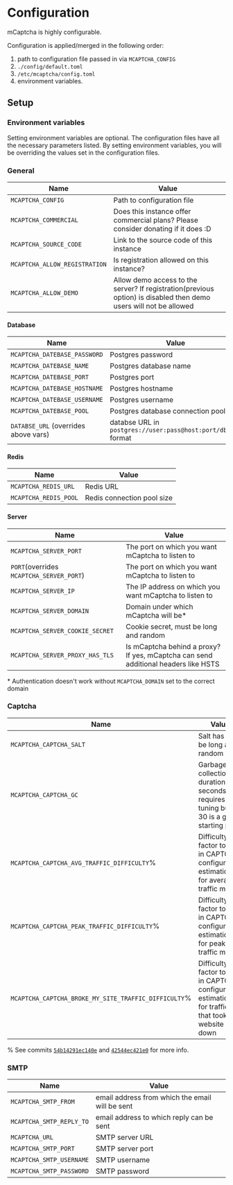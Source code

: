 # Configuration

mCaptcha is highly configurable.

Configuration is applied/merged in the following order:

1. path to configuration file passed in via `MCAPTCHA_CONFIG`
2. `./config/default.toml`
3. `/etc/mcaptcha/config.toml`
4. environment variables.

## Setup

### Environment variables

Setting environment variables are optional. The configuration files have
all the necessary parameters listed. By setting environment variables,
you will be overriding the values set in the configuration files.

### General

| Name                          | Value                                                                                                             |
| ----------------------------- | ----------------------------------------------------------------------------------------------------------------- |
| `MCAPTCHA_CONFIG`             | Path to configuration file                                                                                        |
| `MCAPTCHA_COMMERCIAL`         | Does this instance offer commercial plans? Please consider donating if it does :D                                 |
| `MCAPTCHA_SOURCE_CODE`        | Link to the source code of this instance                                                                          |
| `MCAPTCHA_ALLOW_REGISTRATION` | Is registration allowed on this instance?                                                                         |
| `MCAPTCHA_ALLOW_DEMO`         | Allow demo access to the server? If registration(previous option) is disabled then demo users will not be allowed |

#### Database

| Name                                 | Value                                                         |
| ------------------------------------ | ------------------------------------------------------------- |
| `MCAPTCHA_DATEBASE_PASSWORD`         | Postgres password                                             |
| `MCAPTCHA_DATEBASE_NAME`             | Postgres database name                                        |
| `MCAPTCHA_DATEBASE_PORT`             | Postgres port                                                 |
| `MCAPTCHA_DATEBASE_HOSTNAME`         | Postgres hostname                                             |
| `MCAPTCHA_DATEBASE_USERNAME`         | Postgres username                                             |
| `MCAPTCHA_DATEBASE_POOL`             | Postgres database connection pool size                        |
| `DATABSE_URL` (overrides above vars) | databse URL in `postgres://user:pass@host:port/dbname` format |

#### Redis

| Name                  | Value                      |
| --------------------- | -------------------------- |
| `MCAPTCHA_REDIS_URL`  | Redis URL                  |
| `MCAPTCHA_REDIS_POOL` | Redis connection pool size |

#### Server

| Name                                     | Value                                                                              |
| ---------------------------------------- | ---------------------------------------------------------------------------------- |
| `MCAPTCHA_SERVER_PORT`                   | The port on which you want mCaptcha to listen to                                   |
| `PORT`(overrides `MCAPTCHA_SERVER_PORT`) | The port on which you want mCaptcha to listen to                                   |
| `MCAPTCHA_SERVER_IP`                     | The IP address on which you want mCaptcha to listen to                             |
| `MCAPTCHA_SERVER_DOMAIN`                 | Domain under which mCaptcha will be\*                                              |
| `MCAPTCHA_SERVER_COOKIE_SECRET`          | Cookie secret, must be long and random                                             |
| `MCAPTCHA_SERVER_PROXY_HAS_TLS`          | Is mCaptcha behind a proxy? If yes, mCaptcha can send additional headers like HSTS |

\* Authentication doesn't work without `MCAPTCHA_DOMAIN` set to the correct domain

### Captcha

| Name                                                | Value                                                                                               |
| --------------------------------------------------- | --------------------------------------------------------------------------------------------------- |
| `MCAPTCHA_CAPTCHA_SALT`                             | Salt has to be long and random                                                                      |
| `MCAPTCHA_CAPTCHA_GC`                               | Garbage collection duration in seconds, requires tuning but 30 is a good starting point             |
| `MCAPTCHA_CAPTCHA_AVG_TRAFFIC_DIFFICULTY`%           | Difficulty factor to use in CAPTCHA configuration estimation for average traffic metric             |
| `MCAPTCHA_CAPTCHA_PEAK_TRAFFIC_DIFFICULTY`%          | Difficulty factor to use in CAPTCHA configuration estimation for peak traffic metric                |
| `MCAPTCHA_CAPTCHA_BROKE_MY_SITE_TRAFFIC_DIFFICULTY`% | Difficulty factor to use in CAPTCHA configuration estimation for traffic that took the website down |

\% See commits
[`54b14291ec140e`](https://github.com/mCaptcha/mCaptcha/commit/54b14291ec140ea4cbbf73462d3d6fc2d39f2d2c)
and
[`42544ec421e0`](https://github.com/mCaptcha/mCaptcha/commit/42544ec421e0c3ec4a8d132e6101ab4069bf0065)
for more info.

### SMTP

| Name                     | Value                                           |
| ------------------------ | ----------------------------------------------- |
| `MCAPTCHA_SMTP_FROM`     | email address from which the email will be sent |
| `MCAPTCHA_SMTP_REPLY_TO` | email address to which reply can be sent        |
| `MCAPTCHA_URL`           | SMTP server URL                                 |
| `MCAPTCHA_SMTP_PORT`     | SMTP server port                                |
| `MCAPTCHA_SMTP_USERNAME` | SMTP username                                   |
| `MCAPTCHA_SMTP_PASSWORD` | SMTP password                                   |
